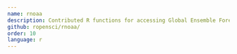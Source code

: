```yaml
---
name: rnoaa
description: Contributed R functions for accessing Global Ensemble Forecasting System (GEFS) data.
github: ropensci/rnoaa/
order: 10
language: r
---
```

